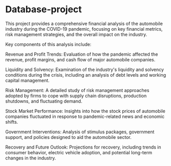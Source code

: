 # Database-project
This project provides a comprehensive financial analysis of the automobile industry during the COVID-19 pandemic, focusing on key financial metrics, risk management strategies, and the overall impact on the industry.

Key components of this analysis include:

Revenue and Profit Trends: Evaluation of how the pandemic affected the revenue, profit margins, and cash flow of major automobile companies.

Liquidity and Solvency: Examination of the industry's liquidity and solvency conditions during the crisis, including an analysis of debt levels and working capital management.

Risk Management: A detailed study of risk management approaches adopted by firms to cope with supply chain disruptions, production shutdowns, and fluctuating demand.

Stock Market Performance: Insights into how the stock prices of automobile companies fluctuated in response to pandemic-related news and economic shifts.

Government Interventions: Analysis of stimulus packages, government support, and policies designed to aid the automobile sector.

Recovery and Future Outlook: Projections for recovery, including trends in consumer behavior, electric vehicle adoption, and potential long-term changes in the industry.
